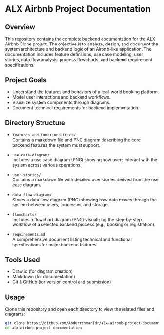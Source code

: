 # ALX Airbnb Project Documentation

## Overview

This repository contains the complete backend documentation for the ALX Airbnb Clone project. The objective is to analyze, design, and document the system architecture and backend logic of an Airbnb-like application. The documentation includes feature definitions, use case modeling, user stories, data flow analysis, process flowcharts, and backend requirement specifications.

## Project Goals

- Understand the features and behaviors of a real-world booking platform.
- Model user interactions and backend workflows.
- Visualize system components through diagrams.
- Document technical requirements for backend implementation.

## Directory Structure

- `features-and-functionalities/`  
  Contains a markdown file and PNG diagram describing the core backend features the system must support.

- `use-case-diagram/`  
  Includes a use case diagram (PNG) showing how users interact with the system across various operations.

- `user-stories/`  
  Contains a markdown file with detailed user stories derived from the use case diagram.

- `data-flow-diagram/`  
  Stores a data flow diagram (PNG) showing how data moves through the system between users, processes, and storage.

- `flowcharts/`  
  Includes a flowchart diagram (PNG) visualizing the step-by-step workflow of a selected backend process (e.g., booking or registration).

- `requirements.md`  
  A comprehensive document listing technical and functional specifications for major backend features.

## Tools Used

- Draw.io (for diagram creation)
- Markdown (for documentation)
- Git & GitHub (for version control and submission)

## Usage

Clone this repository and open each directory to view the related files and diagrams:

```bash
git clone https://github.com/AbdurrahmanIdr/alx-airbnb-project-documentation.git
cd alx-airbnb-project-documentation
